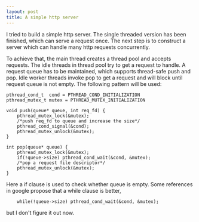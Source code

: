 ```yaml
---
layout: post
title: A simple http server
---
```


I tried to build a simple http server. The single threaded version has been finished, which can serve a request once. The next step is to construct a server which can handle many http requests concurrently.

To achieve that, the main thread creates a thread pool and accepts requests. The idle threads in thread pool try to get a request to handle. A request queue has to be maintained, which supports thread-safe push and pop. Idle worker threads invoke pop to get a request and will block until request queue is not empty. The following pattern will be used:
```
pthread_cond_t  cond = PTHREAD_COND_INITIALIZATION
pthread_mutex_t mutex = PTHREAD_MUTEX_INITIALIZATION

void push(queue* queue, int req_fd) {
    pthread_mutex_lock(&mutex);
    /*push req_fd to queue and increase the size*/
    pthread_cond_signal(&cond);
    pthread_mutex_unlock(&mutex);
}

int pop(queue* queue) {
    pthread_mutex_lock(&mutex);
    if(!queue->size) pthread_cond_wait(&cond, &mutex);
    /*pop a request file descriptor*/
    pthread_mutex_unlock(&mutex);
}

```

Here a if clause is used to check whether queue is empty. Some references in google propose that a while clause is better,
```
    while(!queue->size) pthread_cond_wait(&cond, &mutex);
```
 but I don't figure it out now.
